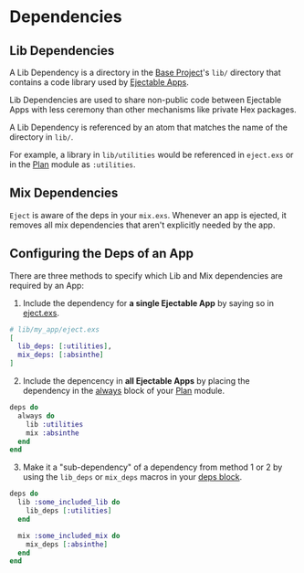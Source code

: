 # Dependencies

## Lib Dependencies

A Lib Dependency is a directory in the [Base
Project](#what-is-a-base-project)'s `lib/` directory that contains a code
library used by [Ejectable Apps](#what-is-an-ejectable-app).

Lib Dependencies are used to share non-public code between Ejectable Apps with
less ceremony than other mechanisms like private Hex packages.

A Lib Dependency is referenced by an atom that matches the name of the
directory in `lib/`.

For example, a library in `lib/utilities` would be referenced in `eject.exs` or
in the [Plan](Eject.Plan.html) module as `:utilities`.

## Mix Dependencies

`Eject` is aware of the deps in your `mix.exs`. Whenever an app is ejected, it
removes all mix dependencies that aren't explicitly needed by the app.

## Configuring the Deps of an App

There are three methods to specify which Lib and Mix dependencies are required
by an App:

1. Include the dependency for **a single Ejectable App** by saying so in
   [eject.exs](#eject-exs-options).

```elixir
# lib/my_app/eject.exs
[
  lib_deps: [:utilities],
  mix_deps: [:absinthe]
]
```

2. Include the depencency in **all Ejectable Apps** by placing the dependency in
   the [always](`Eject.Plan.always/1`) block of your [Plan](Eject.Plan.html)
   module.

```elixir
deps do
  always do
    lib :utilities
    mix :absinthe
  end
end
```

3. Make it a "sub-dependency" of a dependency from method 1 or 2 by using the
   `lib_deps` or `mix_deps` macros in your [deps block](`Eject.Plan.deps/1`).

```elixir
deps do
  lib :some_included_lib do
    lib_deps [:utilities]
  end

  mix :some_included_mix do
    mix_deps [:absinthe]
  end
end
```
